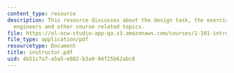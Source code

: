 ```yaml
---
content_type: resource
description: This resource discusses about the design task, the exercise of thermal
  engineers and other course related topics.
file: https://ol-ocw-studio-app-qa.s3.amazonaws.com/courses/1-101-introduction-to-civil-and-environmental-engineering-design-i-fall-2006/4b51c7a7a5a5e882b3a994f25b62abc8_instructor.pdf
file_type: application/pdf
resourcetype: Document
title: instructor.pdf
uid: 4b51c7a7-a5a5-e882-b3a9-94f25b62abc8
---
```

